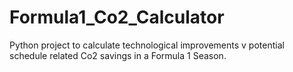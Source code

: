 # Formula1_Co2_Calculator
Python project to calculate technological improvements v potential schedule related Co2 savings in a Formula 1 Season.
